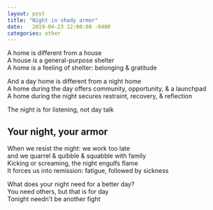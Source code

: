 ```yaml
---
layout: post
title: "Night in shady armor"
date:   2019-04-23 12:00:00 -0400
categories: other
---
```

A home is different from a house  
A house is a general-purpose shelter  
A home is a feeling of shelter: belonging & gratitude

And a day home is different from a night home  
A home during the day offers community, opportunity, & a launchpad  
A home during the night secures restraint, recovery, & reflection

The night is for listening, not day talk

## Your night, your armor

When we resist the night: we work too late  
and we quarrel & quibble & squabble with family  
Kicking or screaming, the night engulfs flame  
It forces us into remission: fatigue, followed by sickness

What does your night need for a better day?  
You need others, but that is for day  
Tonight needn't be another fight
